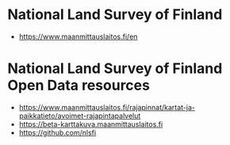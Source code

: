 # National Land Survey of Finland 

- <https://www.maanmittauslaitos.fi/en>

# National Land Survey of Finland Open Data resources

- <https://www.maanmittauslaitos.fi/rajapinnat/kartat-ja-paikkatieto/avoimet-rajapintapalvelut>
- <https://beta-karttakuva.maanmittauslaitos.fi>
- <https://github.com/nlsfi>
